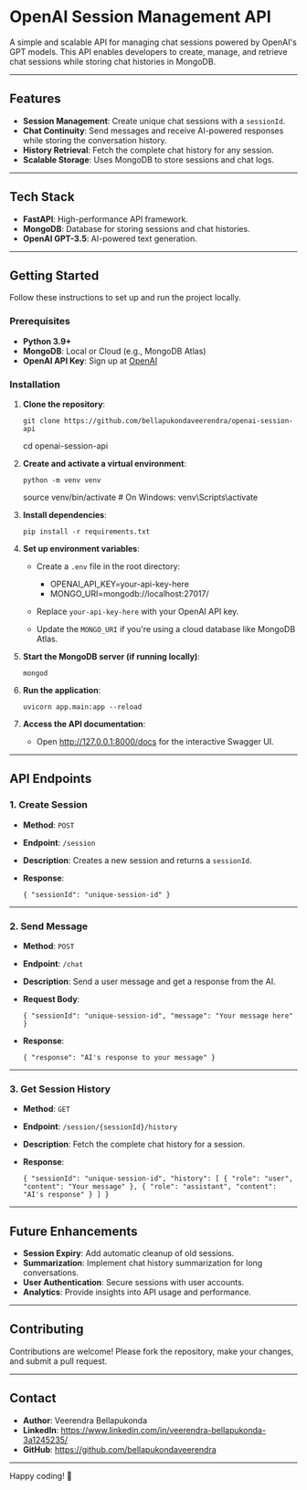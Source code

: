 # OpenAI Session Management API

A simple and scalable API for managing chat sessions powered by OpenAI's GPT models. This API enables developers to create, manage, and retrieve chat sessions while storing chat histories in MongoDB.

---

## Features

- **Session Management**: Create unique chat sessions with a `sessionId`.
- **Chat Continuity**: Send messages and receive AI-powered responses while storing the conversation history.
- **History Retrieval**: Fetch the complete chat history for any session.
- **Scalable Storage**: Uses MongoDB to store sessions and chat logs.

---

## Tech Stack

- **FastAPI**: High-performance API framework.
- **MongoDB**: Database for storing sessions and chat histories.
- **OpenAI GPT-3.5**: AI-powered text generation.

---

## Getting Started

Follow these instructions to set up and run the project locally.

### Prerequisites

- **Python 3.9+**
- **MongoDB**: Local or Cloud (e.g., MongoDB Atlas)
- **OpenAI API Key**: Sign up at [OpenAI](https://platform.openai.com/signup/)

### Installation

1.  **Clone the repository**:

        git clone https://github.com/bellapukondaveerendra/openai-session-api

    cd openai-session-api

2.  **Create and activate a virtual environment**:

        python -m venv venv

    source venv/bin/activate # On Windows: venv\Scripts\activate

3.  **Install dependencies**:

    `pip install -r requirements.txt`

4.  **Set up environment variables**:

    - Create a `.env` file in the root directory:

      - OPENAI_API_KEY=your-api-key-here
      - MONGO_URI=mongodb://localhost:27017/

    - Replace `your-api-key-here` with your OpenAI API key.
    - Update the `MONGO_URI` if you're using a cloud database like MongoDB Atlas.

5.  **Start the MongoDB server (if running locally)**:

    `mongod`

6.  **Run the application**:

    `uvicorn app.main:app --reload`

7.  **Access the API documentation**:

    - Open http://127.0.0.1:8000/docs for the interactive Swagger UI.

---

## API Endpoints

### 1\. **Create Session**

- **Method**: `POST`
- **Endpoint**: `/session`
- **Description**: Creates a new session and returns a `sessionId`.
- **Response**:

  `{
    "sessionId": "unique-session-id"
}`

---

### 2\. **Send Message**

- **Method**: `POST`
- **Endpoint**: `/chat`
- **Description**: Send a user message and get a response from the AI.
- **Request Body**:

  `{
    "sessionId": "unique-session-id",
    "message": "Your message here"
}`

- **Response**:

  `{
    "response": "AI's response to your message"
}`

---

### 3\. **Get Session History**

- **Method**: `GET`
- **Endpoint**: `/session/{sessionId}/history`
- **Description**: Fetch the complete chat history for a session.
- **Response**:

  `{
    "sessionId": "unique-session-id",
    "history": [
        { "role": "user", "content": "Your message" },
        { "role": "assistant", "content": "AI's response" }
    ]
}`

---

## Future Enhancements

- **Session Expiry**: Add automatic cleanup of old sessions.
- **Summarization**: Implement chat history summarization for long conversations.
- **User Authentication**: Secure sessions with user accounts.
- **Analytics**: Provide insights into API usage and performance.

---

## Contributing

Contributions are welcome! Please fork the repository, make your changes, and submit a pull request.

---

## Contact

- **Author**: Veerendra Bellapukonda
- **LinkedIn**: https://www.linkedin.com/in/veerendra-bellapukonda-3a1245235/
- **GitHub**: https://github.com/bellapukondaveerendra

---

Happy coding! 🚀
